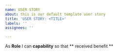 ```yaml
---
name: USER STORY
about: this is our default template user story
title: 'USER STORY: <TITLE>'
labels: ''
assignees: ''

---
```


As **Role** I can **capability** so that ** received benefit **
